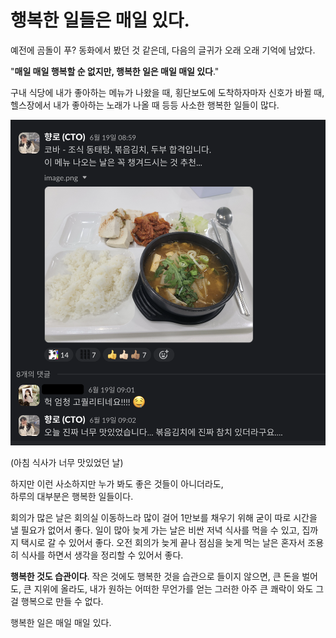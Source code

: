 # 행복한 일들은 매일 있다.

예전에 곰돌이 푸? 동화에서 봤던 것 같은데,
다음의 글귀가 오래 오래 기억에 남았다.

"**매일 매일 행복할 순 없지만, 행복한 일은 매일 매일 있다**."

구내 식당에 내가 좋아하는 메뉴가 나왔을 때,
횡단보도에 도착하자마자 신호가 바뀔 때,
헬스장에서 내가 좋아하는 노래가 나올 때 등등
사소한 행복한 일들이 많다.

![1](./images/1.png)
  
(아침 식사가 너무 맛있었던 날)  


하지만 이런 사소하지만 누가 봐도 좋은 것들이 아니더라도,  
하루의 대부분은 행복한 일들이다.

회의가 많은 날은 회의실 이동하느라 많이 걸어 1만보를 채우기 위해 굳이 따로 시간을 낼 필요가 없어서 좋다.
일이 많아 늦게 가는 날은 비싼 저녁 식사를 먹을 수 있고, 집까지 택시로 갈 수 있어서 좋다.
오전 회의가 늦게 끝나 점심을 늦게 먹는 날은 혼자서 조용히 식사를 하면서 생각을 정리할 수 있어서 좋다.

**행복한 것도 습관이다**.
작은 것에도 행복한 것을 습관으로 들이지 않으면,
큰 돈을 벌어도,
큰 지위에 올라도,
내가 원하는 어떠한 무언가를 얻는 그러한 아주 큰 쾌락이 와도 그걸 행복으로 만들 수 없다.

행복한 일은 매일 매일 있다.